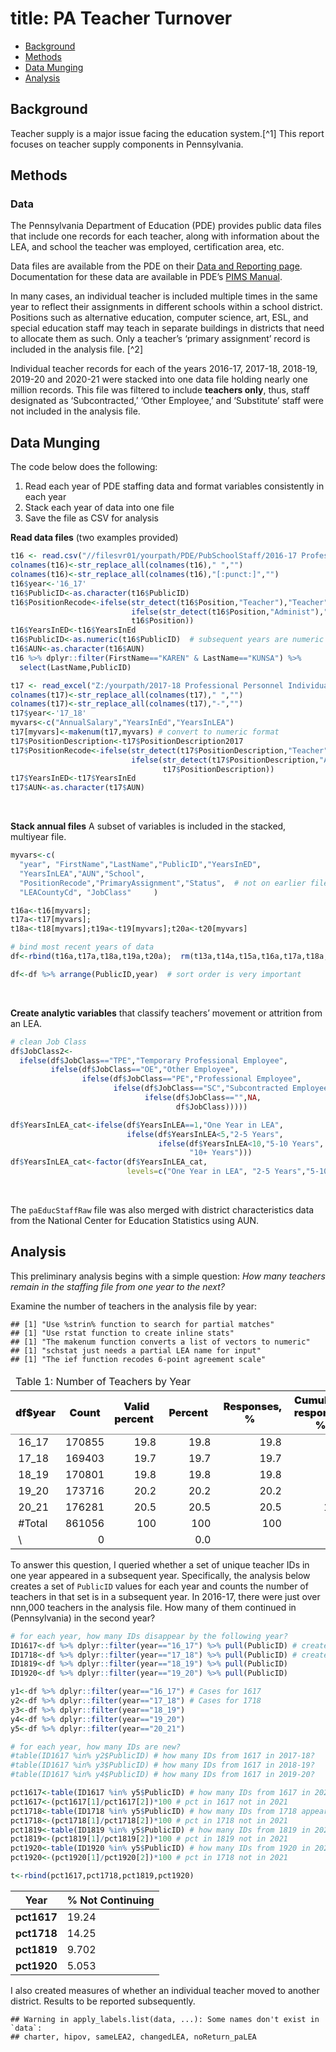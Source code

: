 title: PA Teacher Turnover
================

-   [Background](#background)
-   [Methods](#methods)
-   [Data Munging](#data-munging)
-   [Analysis](#analysis)

## Background

Teacher supply is a major issue facing the education system.\[^1\] This
report focuses on teacher supply components in Pennsylvania.

## Methods

### Data

The Pennsylvania Department of Education (PDE) provides public data
files that include one records for each teacher, along with information
about the LEA, and school the teacher was employed, certification area,
etc.

Data files are available from the PDE on their
<a href="https://www.education.pa.gov/DataAndReporting/ProfSupPers/Pages/ProfPersIndStaff.aspx">Data
and Reporting page</a>. Documentation for these data are available in
PDE’s
<a href="https://www.education.pa.gov/Documents/Teachers-Administrators/PIMS/PIMS%20Manuals/2021-2022%20PIMS%20Manual%20Vol%201.pdf">PIMS
Manual</a>.

In many cases, an individual teacher is included multiple times in the
same year to reflect their assignments in different schools within a
school district. Positions such as alternative education, computer
science, art, ESL, and special education staff may teach in separate
buildings in districts that need to allocate them as such. Only a
teacher’s ‘primary assignment’ record is included in the analysis file.
\[^2\]

Individual teacher records for each of the years 2016-17, 2017-18,
2018-19, 2019-20 and 2020-21 were stacked into one data file holding
nearly one million records. This file was filtered to include **teachers
only**, thus, staff designated as ‘Subcontracted,’ ‘Other Employee,’ and
‘Substitute’ staff were not included in the analysis file.

## Data Munging

The code below does the following:

1.  Read each year of PDE staffing data and format variables
    consistently in each year
2.  Stack each year of data into one file
3.  Save the file as CSV for analysis

**Read data files** (two examples provided)

``` r
t16 <- read.csv("//filesvr01/yourpath/PDE/PubSchoolStaff/2016-17 Professional Personnel Individual Staff Report.csv")
colnames(t16)<-str_replace_all(colnames(t16)," ","")
colnames(t16)<-str_replace_all(colnames(t16),"[:punct:]","")
t16$year<-'16_17'
t16$PublicID<-as.character(t16$PublicID)
t16$PositionRecode<-ifelse(str_detect(t16$Position,"Teacher"),"Teacher",
                           ifelse(str_detect(t16$Position,"Administ"),"Admin",
                           t16$Position))
t16$YearsInED<-t16$YearsInEd
t16$PublicID<-as.numeric(t16$PublicID)  # subsequent years are numeric format
t16$AUN<-as.character(t16$AUN)
t16 %>% dplyr::filter(FirstName=="KAREN" & LastName=="KUNSA") %>%
  select(LastName,PublicID)

t17 <- read_excel("Z:/yourpath/2017-18 Professional Personnel Individual Staff Report.xlsx")
colnames(t17)<-str_replace_all(colnames(t17)," ","")
colnames(t17)<-str_replace_all(colnames(t17),"-","")
t17$year<-'17_18'
myvars<-c("AnnualSalary","YearsInEd","YearsInLEA")
t17[myvars]<-makenum(t17,myvars) # convert to numeric format
t17$PositionDescription<-t17$PositionDescription2017
t17$PositionRecode<-ifelse(str_detect(t17$PositionDescription,"Teacher"),"Teacher",
                           ifelse(str_detect(t17$PositionDescription,"Administ"),"Admin",
                                  t17$PositionDescription))
t17$YearsInED<-t17$YearsInEd
t17$AUN<-as.character(t17$AUN)
```

 

**Stack annual files** A subset of variables is included in the stacked,
multiyear file.

``` r
myvars<-c(
  "year", "FirstName","LastName","PublicID","YearsInED",
  "YearsInLEA","AUN","School",
  "PositionRecode","PrimaryAssignment","Status",  # not on earlier files
  "LEACountyCd", "JobClass"     )

t16a<-t16[myvars];
t17a<-t17[myvars];
t18a<-t18[myvars];t19a<-t19[myvars];t20a<-t20[myvars]

# bind most recent years of data
df<-rbind(t16a,t17a,t18a,t19a,t20a);  rm(t13a,t14a,t15a,t16a,t17a,t18a,t19a,t20a)

df<-df %>% arrange(PublicID,year)  # sort order is very important
```

 

**Create analytic variables** that classify teachers’ movement or
attrition from an LEA.

``` r
# clean Job Class
df$JobClass2<-
  ifelse(df$JobClass=="TPE","Temporary Professional Employee",
         ifelse(df$JobClass=="OE","Other Employee",
                ifelse(df$JobClass=="PE","Professional Employee",
                       ifelse(df$JobClass=="SC","Subcontracted Employee",
                              ifelse(df$JobClass=="",NA,
                                     df$JobClass)))))

df$YearsInLEA_cat<-ifelse(df$YearsInLEA==1,"One Year in LEA",
                          ifelse(df$YearsInLEA<5,"2-5 Years",
                                 ifelse(df$YearsInLEA<10,"5-10 Years",
                                        "10+ Years")))
df$YearsInLEA_cat<-factor(df$YearsInLEA_cat,
                          levels=c("One Year in LEA", "2-5 Years","5-10 Years","10+ Years"),ordered = T)
```

 

The `paEducStaffRaw` file was also merged with district characteristics
data from the National Center for Education Statistics using AUN.

## Analysis

This preliminary analysis begins with a simple question: *How many
teachers remain in the staffing file from one year to the next?*

Examine the number of teachers in the analysis file by year:

    ## [1] "Use %strin% function to search for partial matches"
    ## [1] "Use rstat function to create inline stats"
    ## [1] "The makenum function converts a list of vectors to numeric"
    ## [1] "schstat just needs a partial LEA name for input"
    ## [1] "The ief function recodes 6-point agreement scale"

<table class="gmisc_table" style="border-collapse: collapse; margin-top: 1em; margin-bottom: 1em;">
<thead>
<tr>
<td colspan="6" style="text-align: left;">
Table 1: Number of Teachers by Year
</td>
</tr>
<tr>
<th style="border-bottom: 1px solid grey; font-weight: 900; border-top: 2px solid grey; width: 250px; text-align: center;">
df$year
</th>
<th style="font-weight: 900; border-bottom: 1px solid grey; border-top: 2px solid grey; text-align: center;">
 Count 
</th>
<th style="font-weight: 900; border-bottom: 1px solid grey; border-top: 2px solid grey; text-align: center;">
 Valid percent 
</th>
<th style="font-weight: 900; border-bottom: 1px solid grey; border-top: 2px solid grey; text-align: center;">
 Percent 
</th>
<th style="font-weight: 900; border-bottom: 1px solid grey; border-top: 2px solid grey; text-align: center;">
 Responses, % 
</th>
<th style="font-weight: 900; border-bottom: 1px solid grey; border-top: 2px solid grey; text-align: center;">
 Cumulative responses, % 
</th>
</tr>
</thead>
<tbody>
<tr>
<td style="width: 250px; text-align: left;">
 16_17 
</td>
<td style="width: 50px; text-align: right;">
170855
</td>
<td style="width: 50px; text-align: right;">
19.8
</td>
<td style="width: 50px; text-align: right;">
19.8
</td>
<td style="width: 50px; text-align: right;">
19.8
</td>
<td style="width: 50px; text-align: right;">
19.8
</td>
</tr>
<tr>
<td style="width: 250px; text-align: left;">
 17_18 
</td>
<td style="width: 50px; text-align: right;">
169403
</td>
<td style="width: 50px; text-align: right;">
19.7
</td>
<td style="width: 50px; text-align: right;">
19.7
</td>
<td style="width: 50px; text-align: right;">
19.7
</td>
<td style="width: 50px; text-align: right;">
39.5
</td>
</tr>
<tr>
<td style="width: 250px; text-align: left;">
 18_19 
</td>
<td style="width: 50px; text-align: right;">
170801
</td>
<td style="width: 50px; text-align: right;">
19.8
</td>
<td style="width: 50px; text-align: right;">
19.8
</td>
<td style="width: 50px; text-align: right;">
19.8
</td>
<td style="width: 50px; text-align: right;">
59.4
</td>
</tr>
<tr>
<td style="width: 250px; text-align: left;">
 19_20 
</td>
<td style="width: 50px; text-align: right;">
173716
</td>
<td style="width: 50px; text-align: right;">
20.2
</td>
<td style="width: 50px; text-align: right;">
20.2
</td>
<td style="width: 50px; text-align: right;">
20.2
</td>
<td style="width: 50px; text-align: right;">
79.5
</td>
</tr>
<tr>
<td style="width: 250px; text-align: left;">
 20_21 
</td>
<td style="width: 50px; text-align: right;">
176281
</td>
<td style="width: 50px; text-align: right;">
20.5
</td>
<td style="width: 50px; text-align: right;">
20.5
</td>
<td style="width: 50px; text-align: right;">
20.5
</td>
<td style="width: 50px; text-align: right;">
100.0
</td>
</tr>
<tr>
<td style="width: 250px; text-align: left;">
 #Total 
</td>
<td style="width: 50px; text-align: right;">
861056
</td>
<td style="width: 50px; text-align: right;">
100
</td>
<td style="width: 50px; text-align: right;">
100
</td>
<td style="width: 50px; text-align: right;">
100
</td>
<td style="width: 50px; text-align: right;">
</td>
</tr>
<tr>
<td style="width: 250px; border-bottom: 2px solid grey; text-align: left;">
 \<NA\> 
</td>
<td style="width: 50px; border-bottom: 2px solid grey; text-align: right;">
0
</td>
<td style="width: 50px; border-bottom: 2px solid grey; text-align: right;">
</td>
<td style="width: 50px; border-bottom: 2px solid grey; text-align: right;">
0.0
</td>
<td style="width: 50px; border-bottom: 2px solid grey; text-align: right;">
</td>
<td style="width: 50px; border-bottom: 2px solid grey; text-align: right;">
</td>
</tr>
</tbody>
</table>

To answer this question, I queried whether a set of unique teacher IDs
in one year appeared in a subsequent year. Specifically, the analysis
below creates a set of `PublicID` values for each year and counts the
number of teachers in that set is in a subsequent year. In 2016-17,
there were just over nnn,000 teachers in the analysis file. How many of
them continued in (Pennsylvania) in the second year?

``` r
# for each year, how many IDs disappear by the following year?
ID1617<-df %>% dplyr::filter(year=="16_17") %>% pull(PublicID) # create set of IDs for 1617
ID1718<-df %>% dplyr::filter(year=="17_18") %>% pull(PublicID) # create set of IDs for 1718
ID1819<-df %>% dplyr::filter(year=="18_19") %>% pull(PublicID)
ID1920<-df %>% dplyr::filter(year=="19_20") %>% pull(PublicID)

y1<-df %>% dplyr::filter(year=="16_17") # Cases for 1617
y2<-df %>% dplyr::filter(year=="17_18") # Cases for 1718 
y3<-df %>% dplyr::filter(year=="18_19") 
y4<-df %>% dplyr::filter(year=="19_20") 
y5<-df %>% dplyr::filter(year=="20_21") 

# for each year, how many IDs are new?
#table(ID1617 %in% y2$PublicID) # how many IDs from 1617 in 2017-18?
#table(ID1617 %in% y3$PublicID) # how many IDs from 1617 in 2018-19?
#table(ID1617 %in% y4$PublicID) # how many IDs from 1617 in 2019-20?

pct1617<-table(ID1617 %in% y5$PublicID) # how many IDs from 1617 in 2020-21?
pct1617<-(pct1617[1]/pct1617[2])*100 # pct in 1617 not in 2021
pct1718<-table(ID1718 %in% y5$PublicID) # how many IDs from 1718 appear in 2020-21?
pct1718<-(pct1718[1]/pct1718[2])*100 # pct in 1718 not in 2021
pct1819<-table(ID1819 %in% y5$PublicID) # how many IDs from 1819 in 2020-21?
pct1819<-(pct1819[1]/pct1819[2])*100 # pct in 1819 not in 2021
pct1920<-table(ID1920 %in% y5$PublicID) # how many IDs from 1920 in 2020-21?
pct1920<-(pct1920[1]/pct1920[2])*100 # pct in 1718 not in 2021

t<-rbind(pct1617,pct1718,pct1819,pct1920)
```

|    Year     | % Not Continuing |
|:-----------:|------------------|
| **pct1617** | 19.24            |
| **pct1718** | 14.25            |
| **pct1819** | 9.702            |
| **pct1920** | 5.053            |

I also created measures of whether an individual teacher moved to
another district. Results to be reported subsequently.

    ## Warning in apply_labels.list(data, ...): Some names don't exist in `data`:
    ## charter, hipov, sameLEA2, changedLEA, noReturn_paLEA
